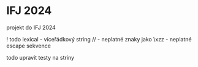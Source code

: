 # IFJ 2024
projekt do IFJ 2024

! todo
lexical - víceřádkový string //
		- neplatné znaky jako \xzz
		- neplatné escape sekvence



todo upravit testy na striny
